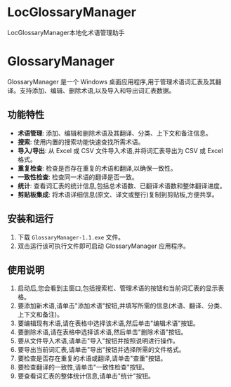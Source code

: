 # LocGlossaryManager
LocGlossaryManager本地化术语管理助手
# GlossaryManager

GlossaryManager 是一个 Windows 桌面应用程序,用于管理术语词汇表及其翻译。支持添加、编辑、删除术语,以及导入和导出词汇表数据。

## 功能特性

- **术语管理**: 添加、编辑和删除术语及其翻译、分类、上下文和备注信息。
- **搜索**: 使用内置的搜索功能快速查找所需术语。
- **导入/导出**: 从 Excel 或 CSV 文件导入术语,并将词汇表导出为 CSV 或 Excel 格式。
- **重复检查**: 检查是否存在重复的术语和翻译,以确保一致性。
- **一致性检查**: 检查同一术语的翻译是否一致。
- **统计**: 查看词汇表的统计信息,包括总术语数、已翻译术语数和整体翻译进度。
- **剪贴板集成**: 将术语详细信息(原文、译文或整行)复制到剪贴板,方便共享。

## 安装和运行

1. 下载 `GlossaryManager-1.1.exe` 文件。
2. 双击运行该可执行文件即可启动 GlossaryManager 应用程序。

## 使用说明

1. 启动后,您会看到主窗口,包括搜索栏、管理术语的按钮和当前词汇表的显示表格。
2. 要添加新术语,请单击"添加术语"按钮,并填写所需的信息(术语、翻译、分类、上下文和备注)。
3. 要编辑现有术语,请在表格中选择该术语,然后单击"编辑术语"按钮。
4. 要删除术语,请在表格中选择该术语,然后单击"删除术语"按钮。
5. 要从文件导入术语,请单击"导入"按钮并按照说明进行操作。
6. 要导出当前词汇表,请单击"导出"按钮并选择所需的文件格式。
7. 要检查是否存在重复的术语或翻译,请单击"查重"按钮。
8. 要检查翻译的一致性,请单击"一致性检查"按钮。
9. 要查看词汇表的整体统计信息,请单击"统计"按钮。
